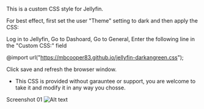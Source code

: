This is a custom CSS style for Jellyfin.

For best effect, first set the user "Theme" setting to dark and then apply the CSS:


Log in to Jellyfin,
Go to Dashoard,
Go to General,
Enter the following line in the "Custom CSS:" field

@import url("https://mbcooper83.github.io/jellyfin-darkangreen.css");

Click save and refresh the browser window.


*  This CSS is provided without garauntee or support, you are welcome to take it and modify it in any way you chosse.

Screenshot 01
![Alt text](https://mbcooper83.github.io/jfcssdrkgrn/jfcss01.png?raw=true "Screenshot 01")
